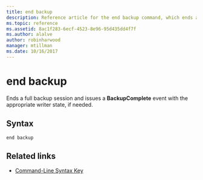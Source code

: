 ```yaml
---
title: end backup
description: Reference article for the end backup command, which ends a full backup session and issues a **BackupComplete** event with the appropriate writer state, if needed.
ms.topic: reference
ms.assetid: 8ac1f283-6ecf-4523-8e96-95d435dd4f7f
ms.author: alalve
author: robinharwood
manager: mtillman
ms.date: 10/16/2017
---
```


# end backup

Ends a full backup session and issues a **BackupComplete** event with the appropriate writer state, if needed.

## Syntax

```
end backup
```

## Related links

- [Command-Line Syntax Key](command-line-syntax-key.md)
